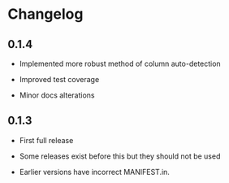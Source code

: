 # Changelog

## 0.1.4

* Implemented more robust method of column auto-detection

* Improved test coverage

* Minor docs alterations

## 0.1.3

* First full release

* Some releases exist before this but they should not be used

* Earlier versions have incorrect MANIFEST.in.
